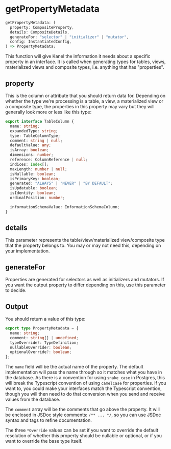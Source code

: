 # getPropertyMetadata

```typescript
getPropertyMetadata: (
  property: CompositeProperty,
  details: CompositeDetails,
  generateFor: "selector" | "initializer" | "mutator",
  config: InstantiatedConfig,
) => PropertyMetadata;
```

This function will give Kanel the information it needs about a specific property in an interface. It is called when generating types for tables, views, materialized views and composite types, i.e. anything that has "properties".

## property

This is the column or attribute that you should return data for. Depending on whether the type we're processing is a table, a view, a materialized view or a composite type, the properties in this property may vary but they will generally look more or less like this type:

```typescript
export interface TableColumn {
  name: string;
  expandedType: string;
  type: TableColumnType;
  comment: string | null;
  defaultValue: any;
  isArray: boolean;
  dimensions: number;
  reference: ColumnReference | null;
  indices: Index[];
  maxLength: number | null;
  isNullable: boolean;
  isPrimaryKey: boolean;
  generated: "ALWAYS" | "NEVER" | "BY DEFAULT";
  isUpdatable: boolean;
  isIdentity: boolean;
  ordinalPosition: number;

  informationSchemaValue: InformationSchemaColumn;
}
```

## details

This parameter represents the table/view/materialized view/composite type that the property belongs to. You may or may not need this, depending on your implementation.

## generateFor

Properties are generated for selectors as well as initializers and mutators. If you want the output property to differ depending on this, use this parameter to decide.

## Output

You should return a value of this type:

```typescript
export type PropertyMetadata = {
  name: string;
  comment: string[] | undefined;
  typeOverride?: TypeDefinition;
  nullableOverride?: boolean;
  optionalOverride?: boolean;
};
```

The `name` field will be the actual name of the property. The default implementation will pass the name through so it matches what you have in the database. As there is a convention for using `snake_case` in Postgres, this will break the Typescript convention of using `camelCase` for properties. If you want to, you could make your interfaces match the Typescript convention, though you will then need to do that conversion when you send and receive values from the database.

The `comment` array will be the comments that go above the property. It will be enclosed in JSDoc style comments: `/** ... */`, so you can use JSDoc syntax and tags to refine documentation.

The three `*Override` values can be set if you want to override the default resolution of whether this property should be nullable or optional, or if you want to override the base type itself.
